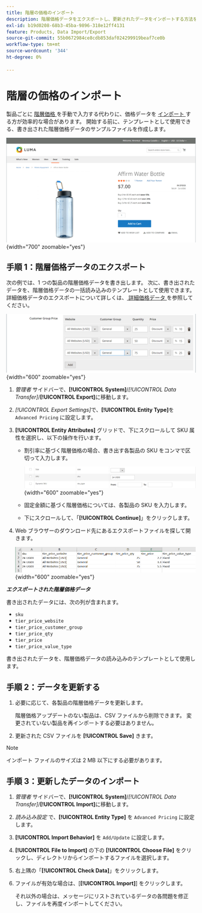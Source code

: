 ```yaml
---
title: 階層の価格のインポート
description: 階層価格データをエクスポートし、更新されたデータをインポートする方法を説明します。
exl-id: b19d0208-68b3-45ba-9896-318e12ff4131
feature: Products, Data Import/Export
source-git-commit: 55b0672984ce8cdb853daf024299919beaf7ce0b
workflow-type: tm+mt
source-wordcount: '344'
ht-degree: 0%

---
```


# 階層の価格のインポート

製品ごとに [ 階層価格 ](../catalog/product-price-tier.md) を手動で入力する代わりに、価格データを [ インポート ](data-import.md) する方が効率的な場合があります。 開始する前に、テンプレートとして使用できる、書き出された階層価格データのサンプルファイルを作成します。

![ ストアフロントの例 – 階層化された価格 ](./assets/storefront-tier-pricing-water-bottle.png){width="700" zoomable="yes"}

## 手順 1：階層価格データのエクスポート

次の例では、1 つの製品の階層価格データを書き出します。 次に、書き出されたデータを、階層価格データの一括読み込みのテンプレートとして使用できます。 詳細価格データのエクスポートについて詳しくは、[ 詳細価格データ ](data-attributes-product.md#advanced-pricing-attributes) を参照してください。

![ 製品ティアド価格 ](./assets/price-tier-customer-group-discount.png){width="600" zoomable="yes"}

1. _管理者_ サイドバーで、**[!UICONTROL System]**/_[!UICONTROL Data Transfer]_/**[!UICONTROL Export]**&#x200B;に移動します。

1. _[!UICONTROL Export Settings]_&#x200B;で、**[!UICONTROL Entity Type]**&#x200B;を `Advanced Pricing` に設定します。

1. **[!UICONTROL Entity Attributes]** グリッドで、下にスクロールして SKU 属性を選択し、以下の操作を行います。

   - 割引率に基づく階層価格の場合、書き出す各製品の SKU をコンマで区切って入力します。

     ![ データのエクスポート – 製品 SKU](./assets/price-tier-export-sku.png){width="600" zoomable="yes"}

   - 固定金額に基づく階層価格については、各製品の SKU を入力します。

   - 下にスクロールして、「**[!UICONTROL Continue]**」をクリックします。

1. Web ブラウザーのダウンロード先にあるエクスポートファイルを探して開きます。

   ![ 例 – 書き出された顧客グループ割引階層の価格データ ](./assets/price-tier-customer-group-discount-export.png){width="600" zoomable="yes"}

**_エクスポートされた階層価格データ_**

書き出されたデータには、次の列が含まれます。

- `sku`
- `tier_price_website`
- `tier_price_customer_group`
- `tier_price_qty`
- `tier_price`
- `tier_price_value_type`

書き出されたデータを、階層価格データの読み込みのテンプレートとして使用します。

## 手順 2：データを更新する

1. 必要に応じて、各製品の階層価格データを更新します。

   階層価格アップデートのない製品は、CSV ファイルから削除できます。 変更されていない製品を再インポートする必要はありません。

1. 更新された CSV ファイルを **[!UICONTROL Save]** きます。

>[!NOTE]
>
>インポート ファイルのサイズは 2 MB 以下にする必要があります。

## 手順 3：更新したデータのインポート

1. _管理者_ サイドバーで、**[!UICONTROL System]**/_[!UICONTROL Data Transfer]_/**[!UICONTROL Import]**&#x200B;に移動します。

1. _読み込み設定_ で、**[!UICONTROL Entity Type]** を `Advanced Pricing` に設定します。

1. **[!UICONTROL Import Behavior]** を `Add/Update` に設定します。

1. **[!UICONTROL File to Import]** の下の **[!UICONTROL Choose File]** をクリックし、ディレクトリからインポートするファイルを選択します。

1. 右上隅の「**[!UICONTROL Check Data]**」をクリックします。

1. ファイルが有効な場合は、[**[!UICONTROL Import]**] をクリックします。

   それ以外の場合は、メッセージにリストされているデータの各問題を修正し、ファイルを再度インポートしてください。
